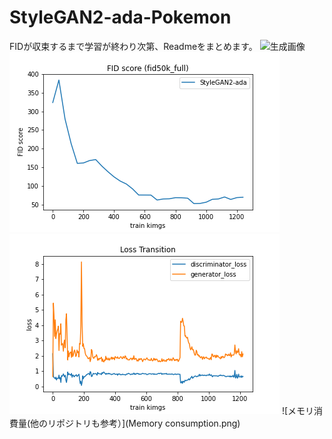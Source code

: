 # StyleGAN2-ada-Pokemon
FIDが収束するまで学習が終わり次第、Readmeをまとめます。
![生成画像](generate-pokemons.png)
![FIDスコアグラフ](stylegan2-ada-fid.png)
![Lossグラフ](stylegan2-ada-loss.png)
![メモリ消費量(他のリポジトリも参考）](Memory consumption.png)
